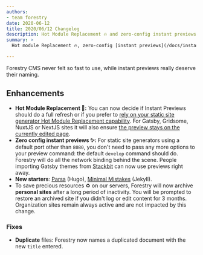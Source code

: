 ```yaml
---
authors:
- team forestry
date: 2020-06-12
title: 2020/06/12 Changelog
description: Hot Module Replacement 🔥 and zero-config instant previews.
summary: >
  Hot module Replacement 🔥, zero-config [instant previews](/docs/instant-previews), new starters and archive unactive personal sites.

---
```

Forestry CMS never felt so fast to use, while instant previews really deserve their naming.

## Enhancements

* **Hot Module Replacement 🚀:** You can now decide if Instant Previews should do a full refresh or if you prefer to [rely on your static site generator Hot Module Replacement capability](https://forestry.io/docs/previews/instant-previews/#hot-module-replacement "How to opt in for HMR Previews in Forestry").
  For Gatsby, Gridsome, NuxtJS or NextJS sites it will also ensure [the preview stays on the currently edited page](https://www.loom.com/share/aaccc79de8b240d78c4f3739798f1708 "HMR Preview with a Gatsby Site on Forestry").
* **Zero config instant previews ✨:** For static site generators using a default port other than `8080`, you don't need to pass any more options to your preview command: the default `develop` command should do. Forestry will do all the network binding behind the scene. People importing Gatsby themes from [Stackbit](https://app.stackbit.com/create?cms=forestry "Import a Stackbit theme to Forestry") can now use previews right away.
* **New starters**: [Parsa](https://github.com/forestryio/hugo-parsa-forestry) (Hugo), [Minimal Mistakes](https://github.com/DirtyF/jekyll-minimal-mistakes-forestry) (Jekyll).
* To save precious resources ♻️ on our servers, Forestry will now archive **personal sites** after a long period of inactivity. You will be prompted to restore an archived site if you didn't log or edit content for 3 months. Organization sites remain always active and are not impacted by this change.

### Fixes

* **Duplicate** files: Forestry now names a duplicated document with the new `title` entered.
